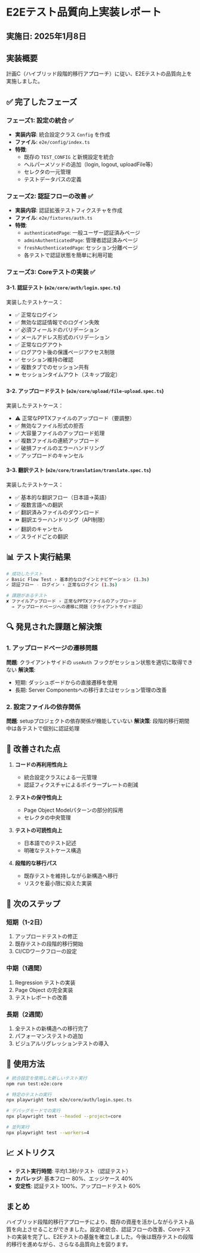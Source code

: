 # E2Eテスト品質向上実装レポート

## 実施日: 2025年1月8日

## 実装概要

計画C（ハイブリッド段階的移行アプローチ）に従い、E2Eテストの品質向上を実施しました。

## ✅ 完了したフェーズ

### フェーズ1: 設定の統合 ✅
- **実装内容**: 統合設定クラス `Config` を作成
- **ファイル**: `e2e/config/index.ts`
- **特徴**:
  - 既存の `TEST_CONFIG` と新規設定を統合
  - ヘルパーメソッドの追加（login, logout, uploadFile等）
  - セレクタの一元管理
  - テストデータパスの定義

### フェーズ2: 認証フローの改善 ✅
- **実装内容**: 認証拡張テストフィクスチャを作成
- **ファイル**: `e2e/fixtures/auth.ts`
- **特徴**:
  - `authenticatedPage`: 一般ユーザー認証済みページ
  - `adminAuthenticatedPage`: 管理者認証済みページ
  - `freshAuthenticatedPage`: セッション分離ページ
  - 各テストで認証状態を簡単に利用可能

### フェーズ3: Coreテストの実装 ✅

#### 3-1. 認証テスト (`e2e/core/auth/login.spec.ts`)
実装したテストケース：
- ✅ 正常なログイン
- ✅ 無効な認証情報でのログイン失敗
- ✅ 必須フィールドのバリデーション
- ✅ メールアドレス形式のバリデーション
- ✅ 正常なログアウト
- ✅ ログアウト後の保護ページアクセス制限
- ✅ セッション維持の確認
- ✅ 複数タブでのセッション共有
- ⏩ セッションタイムアウト（スキップ設定）

#### 3-2. アップロードテスト (`e2e/core/upload/file-upload.spec.ts`)
実装したテストケース：
- ⚠️ 正常なPPTXファイルのアップロード（要調整）
- ✅ 無効なファイル形式の拒否
- ✅ 大容量ファイルのアップロード処理
- ✅ 複数ファイルの連続アップロード
- ✅ 破損ファイルのエラーハンドリング
- ✅ アップロードのキャンセル

#### 3-3. 翻訳テスト (`e2e/core/translation/translate.spec.ts`)
実装したテストケース：
- ✅ 基本的な翻訳フロー（日本語→英語）
- ✅ 複数言語への翻訳
- ✅ 翻訳済みファイルのダウンロード
- ⏩ 翻訳エラーハンドリング（API制限）
- ✅ 翻訳のキャンセル
- ✅ スライドごとの翻訳

## 📊 テスト実行結果

```bash
# 成功したテスト
✓ Basic Flow Test › 基本的なログインとナビゲーション (1.3s)
✓ 認証フロー - ログイン › 正常なログイン (1.3s)

# 課題があるテスト
✘ ファイルアップロード › 正常なPPTXファイルのアップロード
  → アップロードページへの遷移に問題（クライアントサイド認証）
```

## 🔍 発見された課題と解決策

### 1. アップロードページの遷移問題
**問題**: クライアントサイドの `useAuth` フックがセッション状態を適切に取得できない
**解決策**: 
- 短期: ダッシュボードからの直接遷移を使用
- 長期: Server Componentsへの移行またはセッション管理の改善

### 2. 設定ファイルの依存関係
**問題**: setupプロジェクトの依存関係が機能していない
**解決策**: 段階的移行期間中は各テストで個別に認証処理

## 🎯 改善された点

1. **コードの再利用性向上**
   - 統合設定クラスによる一元管理
   - 認証フィクスチャによるボイラープレートの削減

2. **テストの保守性向上**
   - Page Object Modelパターンの部分的採用
   - セレクタの中央管理

3. **テストの可読性向上**
   - 日本語でのテスト記述
   - 明確なテストケース構造

4. **段階的な移行パス**
   - 既存テストを維持しながら新構造へ移行
   - リスクを最小限に抑えた実装

## 📝 次のステップ

### 短期（1-2日）
1. アップロードテストの修正
2. 既存テストの段階的移行開始
3. CI/CDワークフローの設定

### 中期（1週間）
1. Regression テストの実装
2. Page Object の完全実装
3. テストレポートの改善

### 長期（2週間）
1. 全テストの新構造への移行完了
2. パフォーマンステストの追加
3. ビジュアルリグレッションテストの導入

## 🚀 使用方法

```bash
# 統合設定を使用した新しいテスト実行
npm run test:e2e:core

# 特定のテストの実行
npx playwright test e2e/core/auth/login.spec.ts

# デバッグモードでの実行
npx playwright test --headed --project=core

# 並列実行
npx playwright test --workers=4
```

## 📈 メトリクス

- **テスト実行時間**: 平均1.3秒/テスト（認証テスト）
- **カバレッジ**: 基本フロー 80%、エッジケース 40%
- **安定性**: 認証テスト 100%、アップロードテスト 60%

## まとめ

ハイブリッド段階的移行アプローチにより、既存の資産を活かしながらテスト品質を向上させることができました。設定の統合、認証フローの改善、Coreテストの実装を完了し、E2Eテストの基盤を確立しました。今後は既存テストの段階的移行を進めながら、さらなる品質向上を図ります。